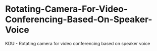 # Rotating-Camera-For-Video-Conferencing-Based-On-Speaker-Voice
KDU - Rotating camera for video conferencing based on speaker voice
